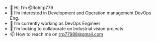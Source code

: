 - 👋 Hi, I’m @Rohitp779
- 👀 I’m interested in Development and Operation management DevOps Eng.
- 🌱 I’m currently working as DevOps Engineer
- 💞️ I’m looking to collaborate on Industrial vision projects
- 📫 How to reach me on rrp77988@gmail.com

<!---
Rohitp779/Rohitp779 is a ✨ special ✨ repository because its `README.md` (this file) appears on your GitHub profile.
You can click the Preview link to take a look at your changes.
--->

